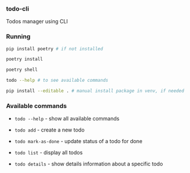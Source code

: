 ### todo-cli

Todos manager using CLI

### Running

```bash
pip install poetry # if not installed
```

```bash
poetry install
```

```bash
poetry shell
```

```bash
todo --help # to see available commands
```

```bash
pip install --editable . # manual install package in venv, if needed 
```

### Available commands

- `todo --help` - show all available commands

- `todo add` - create a new todo

- `todo mark-as-done` - update status of a todo for done

- `todo list` - display all todos

- `todo details` - show details information about a specific todo